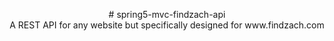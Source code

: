 <p align="center">
# spring5-mvc-findzach-api <br>
A REST API for any website but specifically designed for www.findzach.com 
</p>
